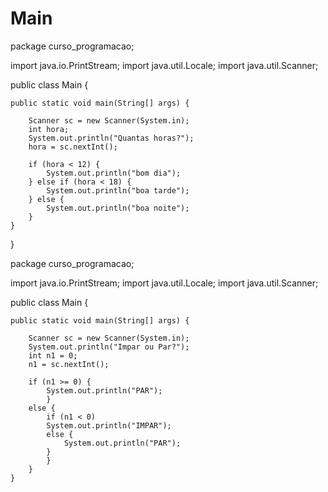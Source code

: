 # Main
package curso_programacao;

import java.io.PrintStream;
import java.util.Locale;
import java.util.Scanner;

public class Main {

	public static void main(String[] args) {

		Scanner sc = new Scanner(System.in);
		int hora;
		System.out.println("Quantas horas?");
		hora = sc.nextInt();

		if (hora < 12) {
			System.out.println("bom dia");
		} else if (hora < 18) {
			System.out.println("boa tarde");
		} else {
			System.out.println("boa noite");
		}
	}
}



package curso_programacao;

import java.io.PrintStream;
import java.util.Locale;
import java.util.Scanner;

public class Main {

	public static void main(String[] args) {

		Scanner sc = new Scanner(System.in);
		System.out.println("Impar ou Par?");
		int n1 = 0;
		n1 = sc.nextInt();
		
		if (n1 >= 0) {
			System.out.println("PAR");
			}
		else {
			if (n1 < 0)
			System.out.println("IMPAR");
			else {
				System.out.println("PAR");
			}
			}
		}
	}
